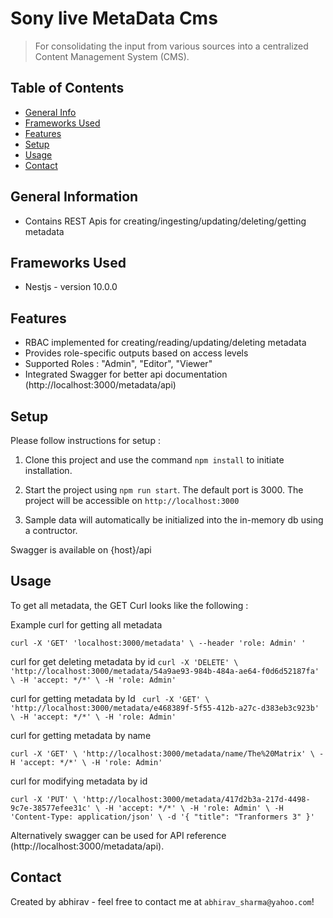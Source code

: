# Sony live MetaData Cms
> For consolidating the input from various sources into a centralized Content Management System (CMS).

## Table of Contents
* [General Info](#general-information)
* [Frameworks Used](#frameworks-used)
* [Features](#features)
* [Setup](#setup)
* [Usage](#usage)
* [Contact](#contact)


## General Information
- Contains REST Apis for creating/ingesting/updating/deleting/getting metadata


## Frameworks Used
- Nestjs - version 10.0.0

## Features
- RBAC implemented for creating/reading/updating/deleting metadata
- Provides role-specific outputs based on access levels
- Supported Roles : "Admin", "Editor", "Viewer"
- Integrated Swagger for better api documentation (http://localhost:3000/metadata/api)


## Setup
Please follow instructions for setup :

1. Clone this project and use the command `npm install` to initiate installation.

2. Start the project using `npm run start`. The default port is 3000. The project will be accessible on `http://localhost:3000`

3. Sample data will automatically be initialized into the in-memory db using a contructor.


Swagger is available on {host}/api

## Usage

To get all metadata, the GET Curl looks like the following : 

Example curl for getting all metadata 

`curl -X 'GET' 'localhost:3000/metadata' \
--header 'role: Admin' '
`

curl for get deleting metadata by id
`curl -X 'DELETE' \
  'http://localhost:3000/metadata/54a9ae93-984b-484a-ae64-f0d6d52187fa' \
  -H 'accept: */*' \
  -H 'role: Admin'`


curl for getting metadata by Id
`
curl -X 'GET' \
  'http://localhost:3000/metadata/e468389f-5f55-412b-a27c-d383eb3c923b' \
  -H 'accept: */*' \
  -H 'role: Admin'`
  
curl for getting metadata by name

`curl -X 'GET' \
  'http://localhost:3000/metadata/name/The%20Matrix' \
  -H 'accept: */*' \
  -H 'role: Admin'`

curl for modifying metadata by id

`curl -X 'PUT' \
  'http://localhost:3000/metadata/417d2b3a-217d-4498-9c7e-38577efee31c' \
  -H 'accept: */*' \
  -H 'role: Admin' \
  -H 'Content-Type: application/json' \
  -d '{
  "title": "Tranformers 3"
}'`

Alternatively swagger can be used for API reference (http://localhost:3000/metadata/api).



## Contact
Created by abhirav - feel free to contact me at `abhirav_sharma@yahoo.com`!

